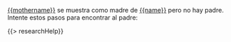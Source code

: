 [{{mothername}}](https://familysearch.org/tree/person/{{mid}}/details) se muestra como madre de [{{name}}](https://familysearch.org/tree/person/{{pid}}/details) pero no hay padre. Intente estos pasos para encontrar al padre:

{{> researchHelp}}